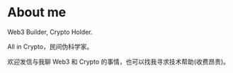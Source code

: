 # About me

Web3 Builder, Crypto Holder.

All in Crypto，民间伪科学家。

欢迎发信与我聊 Web3 和 Crypto 的事情，也可以找我寻求技术帮助(收费昂贵)。
